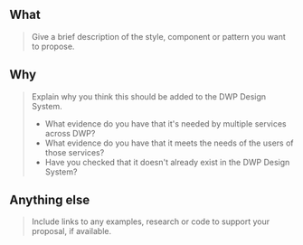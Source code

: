 <!--
If you are suggesting a change to something that already exists in the DWP Design System, please propose it by commenting on the issue for that style, component or pattern.

If you need help putting your proposal together, you can email the Design System team at dwp-design-system@engineering.digital.dwp.gov.uk.
-->

## What
> Give a brief description of the style, component or pattern you want to propose.

## Why
> Explain why you think this should be added to the DWP Design System.
>
> - What evidence do you have that it's needed by multiple services across DWP?
> - What evidence do you have that it meets the needs of the users of those services?
> - Have you checked that it doesn't already exist in the DWP Design System? 

## Anything else
> Include links to any examples, research or code to support your proposal, if available.